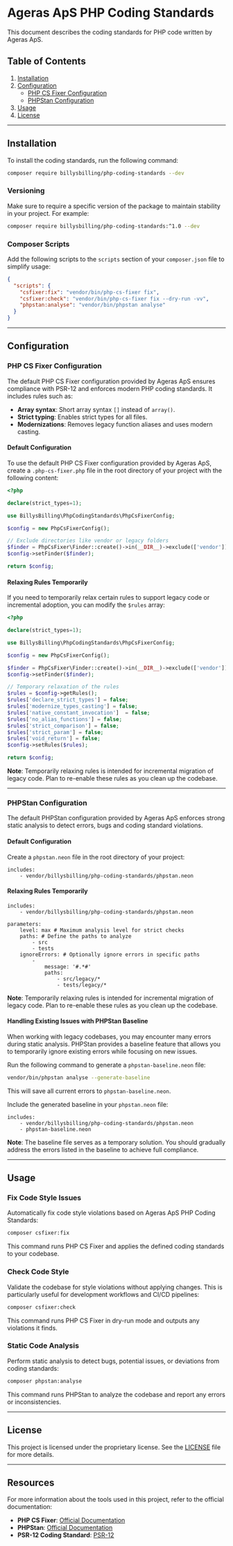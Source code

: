Ageras ApS PHP Coding Standards
==============================

This document describes the coding standards for PHP code written by Ageras ApS.

## Table of Contents
1. [Installation](#installation)
2. [Configuration](#configuration)
   - [PHP CS Fixer Configuration](#php-cs-fixer-configuration)
   - [PHPStan Configuration](#phpstan-configuration)
3. [Usage](#usage)
4. [License](#license)
---

## Installation

To install the coding standards, run the following command:
```bash
composer require billysbilling/php-coding-standards --dev
```

### Versioning

Make sure to require a specific version of the package to maintain stability in your project. For example:
```bash
composer require billysbilling/php-coding-standards:^1.0 --dev
```

### Composer Scripts

Add the following scripts to the `scripts` section of your `composer.json` file to simplify usage:
```json
{
  "scripts": {
    "csfixer:fix": "vendor/bin/php-cs-fixer fix",
    "csfixer:check": "vendor/bin/php-cs-fixer fix --dry-run -vv",
    "phpstan:analyse": "vendor/bin/phpstan analyse"
  }
}
```

---
## Configuration

### PHP CS Fixer Configuration

The default PHP CS Fixer configuration provided by Ageras ApS ensures compliance with PSR-12 and enforces modern PHP coding standards. It includes rules such as:
- **Array syntax**: Short array syntax `[]` instead of `array()`.
- **Strict typing**: Enables strict types for all files.
- **Modernizations**: Removes legacy function aliases and uses modern casting.

#### Default Configuration

To use the default PHP CS Fixer configuration provided by Ageras ApS, create a `.php-cs-fixer.php` file in the root directory of your project with the following content:
```php
<?php

declare(strict_types=1);

use BillysBilling\PhpCodingStandards\PhpCsFixerConfig;

$config = new PhpCsFixerConfig();

// Exclude directories like vendor or legacy folders
$finder = PhpCsFixer\Finder::create()->in(__DIR__)->exclude(['vendor']);
$config->setFinder($finder);

return $config;
```

#### Relaxing Rules Temporarily

If you need to temporarily relax certain rules to support legacy code or incremental adoption, you can modify the `$rules` array:
```php
<?php

declare(strict_types=1);

use BillysBilling\PhpCodingStandards\PhpCsFixerConfig;

$config = new PhpCsFixerConfig();

$finder = PhpCsFixer\Finder::create()->in(__DIR__)->exclude(['vendor']);
$config->setFinder($finder);

// Temporary relaxation of the rules
$rules = $config->getRules();
$rules['declare_strict_types'] = false;
$rules['modernize_types_casting'] = false;
$rules['native_constant_invocation']  = false;
$rules['no_alias_functions'] = false;
$rules['strict_comparison'] = false;
$rules['strict_param'] = false;
$rules['void_return'] = false;
$config->setRules($rules);

return $config;
```
**Note**: Temporarily relaxing rules is intended for incremental migration of legacy code. Plan to re-enable these rules as you clean up the codebase.

---

### PHPStan Configuration

The default PHPStan configuration provided by Ageras ApS enforces strong static analysis to detect errors, bugs and coding standard violations.

#### Default Configuration

Create a `phpstan.neon` file in the root directory of your project:
```neon
includes:
    - vendor/billysbilling/php-coding-standards/phpstan.neon
```

#### Relaxing Rules Temporarily

```neon
includes:
    - vendor/billysbilling/php-coding-standards/phpstan.neon

parameters:
    level: max # Maximum analysis level for strict checks
    paths: # Define the paths to analyze
        - src
        - tests
    ignoreErrors: # Optionally ignore errors in specific paths
        -
            message: '#.*#'
            paths:
                - src/legacy/*
                - tests/legacy/*
```
**Note**: Temporarily relaxing rules is intended for incremental migration of legacy code. Plan to re-enable these rules as you clean up the codebase.

#### Handling Existing Issues with PHPStan Baseline

When working with legacy codebases, you may encounter many errors during static analysis. PHPStan provides a baseline feature that allows you to temporarily ignore existing errors while focusing on new issues.

Run the following command to generate a `phpstan-baseline.neon` file:
```bash
vendor/bin/phpstan analyse --generate-baseline
```
This will save all current errors to `phpstan-baseline.neon`.

Include the generated baseline in your `phpstan.neon` file:
```neon
includes:
    - vendor/billysbilling/php-coding-standards/phpstan.neon
    - phpstan-baseline.neon
```
**Note**: The baseline file serves as a temporary solution. You should gradually address the errors listed in the baseline to achieve full compliance.

---

## Usage

### Fix Code Style Issues

Automatically fix code style violations based on Ageras ApS PHP Coding Standards:
```bash
composer csfixer:fix
```
This command runs PHP CS Fixer and applies the defined coding standards to your codebase.

### Check Code Style

Validate the codebase for style violations without applying changes. This is particularly useful for development workflows and CI/CD pipelines:
```bash
composer csfixer:check
```
This command runs PHP CS Fixer in dry-run mode and outputs any violations it finds.

### Static Code Analysis

Perform static analysis to detect bugs, potential issues, or deviations from coding standards:
```bash
composer phpstan:analyse
```
This command runs PHPStan to analyze the codebase and report any errors or inconsistencies.

---

## License

This project is licensed under the proprietary license. See the [LICENSE](LICENSE) file for more details.

---

## Resources

For more information about the tools used in this project, refer to the official documentation:
- **PHP CS Fixer**: [Official Documentation](https://cs.symfony.com/)
- **PHPStan**: [Official Documentation](https://phpstan.org)
- **PSR-12 Coding Standard**: [PSR-12](https://www.php-fig.org/psr/psr-12/)
